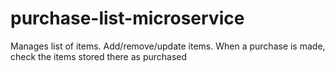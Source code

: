 # purchase-list-microservice

Manages list of items.
Add/remove/update items.
When a purchase is made, check the items stored there as purchased
